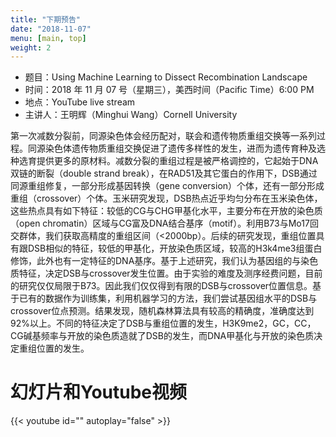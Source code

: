 ```yaml
---
title: "下期预告"
date: "2018-11-07"
menu: [main, top]
weight: 2
---
```



- 题目：Using Machine Learning to Dissect Recombination Landscape
- 时间：2018 年 11 月 07 号（星期三），美西时间（Pacific Time）6:00 PM
- 地点：YouTube live stream 
- 主讲人：王明辉（Minghui Wang）Cornell University

第一次减数分裂前，同源染色体会经历配对，联会和遗传物质重组交换等一系列过程。同源染色体遗传物质重组交换促进了遗传多样性的发生，进而为遗传育种及选种选育提供更多的原材料。减数分裂的重组过程是被严格调控的，它起始于DNA双链的断裂（double strand break），在RAD51及其它蛋白的作用下，DSB通过同源重组修复，一部分形成基因转换（gene conversion）个体，还有一部分形成重组（crossover）个体。玉米研究发现，DSB热点近乎均匀分布在玉米染色体，这些热点具有如下特征：较低的CG与CHG甲基化水平，主要分布在开放的染色质（open chromatin）区域与CG富及DNA结合基序（motif）。利用B73与Mo17回交群体，我们获取高精度的重组区间（<2000bp）。后续的研究发现，重组位置具有跟DSB相似的特征，较低的甲基化，开放染色质区域，较高的H3k4me3组蛋白修饰，此外也有一定特征的DNA基序。基于上述研究，我们认为基因组的与染色质特征，决定DSB与crossover发生位置。由于实验的难度及测序经费问题，目前的研究仅仅局限于B73。因此我们仅仅得到有限的DSB与crossover位置信息。基于已有的数据作为训练集，利用机器学习的方法，我们尝试基因组水平的DSB与crossover位点预测。结果发现，随机森林算法具有较高的精确度，准确度达到92%以上。不同的特征决定了DSB与重组位置的发生，H3K9me2，GC，CC，CG碱基频率与开放的染色质造就了DSB的发生，而DNA甲基化与开放的染色质决定重组位置的发生。

# 幻灯片和Youtube视频

{{< youtube id="" autoplay="false" >}}

